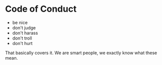 # Code of Conduct

* be nice
* don't judge
* don't harass
* don't troll
* don't hurt

That basically covers it. We are smart people, we exactly know what these mean.